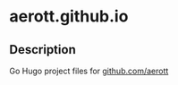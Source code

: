 # aerott.github.io

## Description

Go Hugo project files for [github.com/aerott](https://github.com/aerott)

